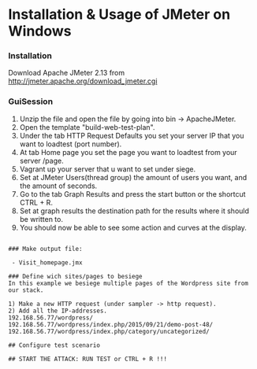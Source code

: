 # Installation & Usage of JMeter on Windows

### Installation
Download Apache JMeter 2.13 from http://jmeter.apache.org/download_jmeter.cgi 


### GuiSession
1) Unzip the file and open the file by going into bin -> ApacheJMeter.
2) Open the template "build-web-test-plan".
3) Under the tab HTTP Request Defaults you set your server IP that you want to loadtest (port number).
4) At tab Home page you set the page you want to loadtest from your server <ip>/page.
5) Vagrant up your server that u want to set under siege.
6) Set at JMeter Users(thread group) the amount of users you want, and the amount of seconds.
7) Go to the tab Graph Results and press the start button or the shortcut CTRL + R.
8) Set at graph results the destination path for the results where it should be written to.
9) You should now be able to see some action and curves at the display.
```

### Make output file:

 - Visit_homepage.jmx
 
### Define wich sites/pages to besiege
In this example we besiege multiple pages of the Wordpress site from our stack.

1) Make a new HTTP request (under sampler -> http request).
2) Add all the IP-addresses.
192.168.56.77/wordpress/
192.168.56.77/wordpress/index.php/2015/09/21/demo-post-48/
192.168.56.77/wordpress/index.php/category/uncategorized/

## Configure test scenario 

## START THE ATTACK: RUN TEST or CTRL + R !!!